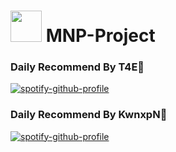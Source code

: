 # <img src="https://github.com/ExxiDauS/MNP-Project/blob/a31d5e752e6e50edb0d408a12da6d0a874ad4c00/mnpproject/app/favicon.ico" width="50" height="50"> MNP-Project

### Daily Recommend By T4E🍓
[![spotify-github-profile](https://spotify-github-profile.kittinanx.com/api/view?uid=qgiw2ogctywitpjgfj8fu1nq5&cover_image=true&theme=default&show_offline=false&background_color=121212&interchange=false)](https://github.com/kittinan/spotify-github-profile)

### Daily Recommend By KwnxpN🍓
[![spotify-github-profile](https://spotify-github-profile.kittinanx.com/api/view?uid=31tyn7aekhozhau5esmbvfvvqrhi&cover_image=true&theme=default&show_offline=false&background_color=121212&interchange=false)](https://github.com/kittinan/spotify-github-profile)
